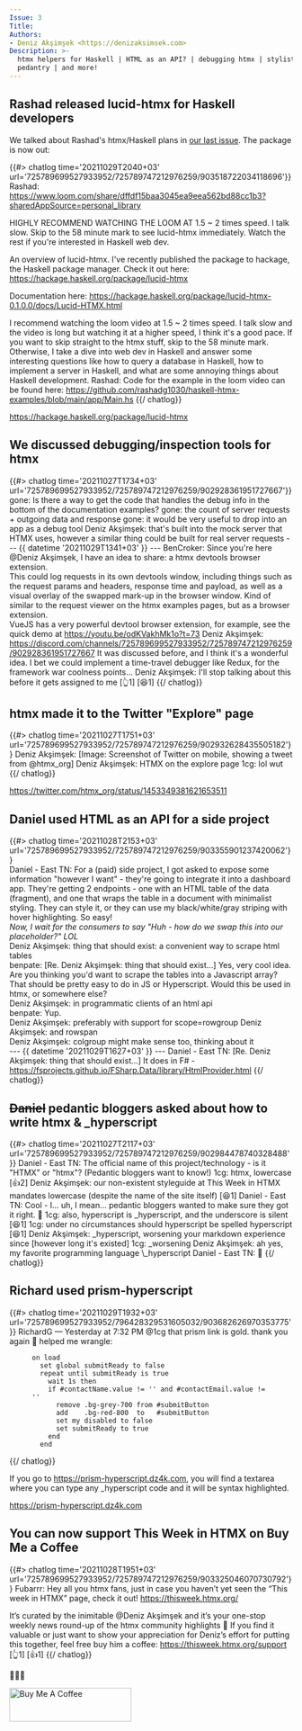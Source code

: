 ```yaml
---
Issue: 3
Title: 
Authors:
- Deniz Akşimşek <https://denizaksimsek.com>
Description: >-
  htmx helpers for Haskell | HTML as an API? | debugging htmx | stylistic 
  pedantry | and more!
---
```


## Rashad released lucid-htmx for Haskell developers

We talked about Rashad's htmx/Haskell plans in [our last issue][]. The package 
is now out:

{{#> chatlog time='20211029T2040+03' url='725789699527933952/725789747212976259/903518722034118696'}}
Rashad: <https://www.loom.com/share/dffdf15baa3045ea9eea562bd88cc1b3?sharedAppSource=personal_library>
  
  HIGHLY RECOMMEND WATCHING THE LOOM AT 1.5 ~ 2 times speed. I talk slow. Skip 
  to the 58 minute mark to see lucid-htmx immediately. Watch the rest if you're 
  interested in Haskell web dev.
  
  An overview of lucid-htmx. I've recently published the package to hackage, 
  the Haskell package manager. Check it out here: <https://hackage.haskell.org/package/lucid-htmx>
  
  Documentation here: <https://hackage.haskell.org/package/lucid-htmx-0.1.0.0/docs/Lucid-HTMX.html>
  
  I recommend watching the loom video at 1.5 ~ 2 times speed. I talk slow and 
  the video is long but watching it at a higher speed, I think it's a good 
  pace. If you want to skip straight to the htmx stuff, skip to the 58 minute 
  mark. Otherwise, I take a dive into web dev in Haskell and answer some 
  interesting questions like how to query a database in Haskell, how to 
  implement a server in Haskell, and what are some annoying things about 
  Haskell development. 
Rashad: Code for the example in the loom video can be found here: <https://github.com/rashadg1030/haskell-htmx-examples/blob/main/app/Main.hs>
{{/ chatlog}}

<https://hackage.haskell.org/package/lucid-htmx>

[our last issue]: /issues/2


## We discussed debugging/inspection tools for htmx

{{#> chatlog time='20211027T1734+03' url='725789699527933952/725789747212976259/902928361951727667'}}
gone: Is there a way to get the code that handles the debug info in the bottom 
  of the documentation examples?
gone: the count of server requests + outgoing data and response
gone: it would be very useful to drop into an app as a debug tool
Deniz Akşimşek: that's built into the mock server that HTMX uses, however a 
  similar thing could be built for real server requests
--- {{ datetime '20211029T1341+03' }} ---
BenCroker: Since you're here @Deniz Akşimşek, I have an idea to share: a htmx 
  devtools browser extension. \
  This could log requests in its own devtools window, including things such as 
  the request params and headers, response time and payload, as well as a 
  visual overlay of the swapped mark-up in the browser window. Kind of similar 
  to the request viewer on the htmx examples pages, but as a browser 
  extension.\
  VueJS has a very powerful devtool browser extension, for example, see the quick demo at https://youtu.be/odKVakhMk1o?t=73
Deniz Akşimşek: <https://discord.com/channels/725789699527933952/725789747212976259/902928361951727667>
  It was discussed before, and I think it's a wonderful idea. I bet we could 
  implement a time-travel debugger like Redux, for the framework war coolness 
  points...
Deniz Akşimşek: I'll stop talking about this before it gets assigned to me [👆1] [😆1]
{{/ chatlog}}


## htmx made it to the Twitter "Explore" page

{{#> chatlog time='20211027T1751+03' url='725789699527933952/725789747212976259/902932628435505182'}}
Deniz Akşimşek: [Image: Screenshot of Twitter on mobile, showing a tweet from 
  @htmx_org]
Deniz Akşimşek: HTMX on the explore page
1cg: lol wut
{{/ chatlog}}

<https://twitter.com/htmx_org/status/1453349381621653511>


## Daniel used HTML as an API for a side project

{{#> chatlog time='20211028T2153+03' url='725789699527933952/725789747212976259/903355901237420062'}}  
Daniel - East TN: For a (paid) side project, I got asked to expose some 
  information "however I want" - they're going to integrate it into a dashboard
  app. They're getting 2 endpoints - one with an HTML table of the data 
  (fragment), and one that wraps the table in a document with minimalist 
  styling. They can style it, or they can use my black/white/gray striping with 
  hover highlighting. So easy! \
  _Now, I wait for the consumers to say "Huh - how do we swap this into our placeholder?" LOL_  
Deniz Akşimşek: thing that should exist: a convenient way to scrape html tables  
benpate: [Re. Deniz Akşimşek: thing that should exist...] Yes, very cool idea.
  Are you thinking you'd want to scrape the tables into a Javascript array?
  That should be pretty easy to do in JS or Hyperscript.  Would this be used in 
  htmx, or somewhere else?  
Deniz Akşimşek: in programmatic clients of an html api  
benpate: Yup.  
Deniz Akşimşek:  preferably with support for scope=rowgroup
Deniz Akşimşek: and rowspan  
Deniz Akşimşek: colgroup might make sense too, thinking about it  
--- {{ datetime '20211029T1627+03' }} ---
Daniel - East TN: [Re. Deniz Akşimşek: thing that should exist...] It does in F#
  \- <https://fsprojects.github.io/FSharp.Data/library/HtmlProvider.html>
{{/ chatlog}}


## <del>Daniel</del> pedantic bloggers asked about how to write htmx & _hyperscript

{{#> chatlog time='20211027T2117+03' url='725789699527933952/725789747212976259/902984478740328488'}}
Daniel - East TN: The official name of this project/technology - is it "HTMX" 
  or "htmx"? (Pedantic bloggers want to know!)
1cg: htmx, lowercase [👍2]
Deniz Akşimşek: our non-existent styleguide at This Week in HTMX mandates 
  lowercase (despite the name of the site itself) [😆1] 
Daniel - East TN: Cool - I... uh, I mean... pedantic bloggers wanted to make 
  sure they got it right. 🙂
1cg: also, hyperscript is _hyperscript, and the underscore is silent [😆1]
1cg: under no circumstances should hyperscript be spelled hyperscript [😆1]
Deniz Akşimşek: _hyperscript, worsening your markdown experience since [however
  long it's existed]
1cg: _worsening
Deniz Akşimşek: ah yes, my favorite programming language \\_hyperscript
Daniel - East TN: 🤣
{{/ chatlog}}


## Richard used prism-hyperscript

{{#> chatlog time='20211029T1932+03' url='725789699527933952/796428329531605032/903682626970353775'}}
RichardG — Yesterday at 7:32 PM @1cg that prism link is gold. thank you again 🙂 helped me wrangle:
  
  <figure>

  ~~~ hyperscript
  on load 
    set global submitReady to false
    repeat until submitReady is true
      wait 1s then
      if #contactName.value != '' and #contactEmail.value != ''
        remove .bg-grey-700 from #submitButton
        add    .bg-red-800  to   #submitButton
        set my disabled to false
        set submitReady to true
      end
    end
  ~~~
  </figure>
{{/ chatlog}}

If you go to <https://prism-hyperscript.dz4k.com>, you will find a textarea 
where you can type any _hyperscript code and it will be syntax highlighted.

<https://prism-hyperscript.dz4k.com>


## You can now support This Week in HTMX on Buy Me a Coffee

{{#> chatlog time='20211028T1951+03' url='725789699527933952/725789747212976259/903325046070730792'}}
Fubarrr: Hey all you htmx fans, just in case you haven’t yet seen the “This 
  week in HTMX” page, check it out! https://thisweek.htmx.org/ 
  
  It’s curated by the  inimitable @Deniz Akşimşek  and it’s your one-stop 
  weekly news round-up of the htmx community highlights 💪 If you find it 
  valuable or just want to show your appreciation for Deniz’s effort for 
  putting this together, feel free buy him a coffee: 
  https://thisweek.htmx.org/support [👆1] [👍1]
{{/ chatlog}}

💙💙💙

<a href="https://www.buymeacoffee.com/dz4k" target="_blank"><img src="https://cdn.buymeacoffee.com/buttons/v2/lato-blue.png" alt="Buy Me A Coffee" style="height: 60px !important;width: 217px !important;" ></a>

